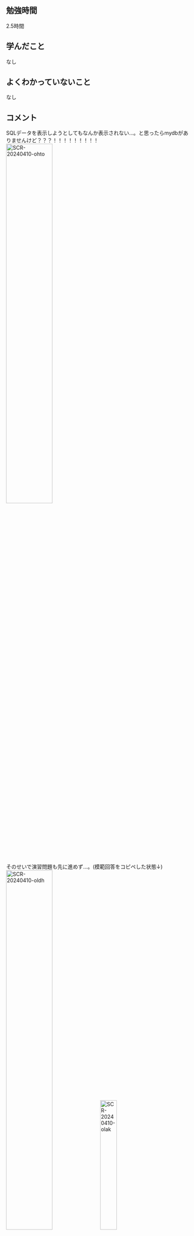 ## 勉強時間
2.5時間
<!-- 14:15時から開始 -->



## 学んだこと
なし
<!-- 複数ある場合は***で区切る -->



## よくわかっていないこと
なし
<!-- 複数ある場合は***で区切る -->



## コメント
SQLデータを表示しようとしてもなんか表示されない…。と思ったらmydbがありませんけど？？？！！！！！！！！！
<br><img width="50%" alt="SCR-20240410-ohto" src="https://github.com/suzukidog/TIL/assets/54813237/fe8be5e0-9d3f-4108-a5dd-3429304f873d">
<br>そのせいで演習問題も先に進めず…。(模範回答をコピペした状態↓)
<br><img width="50%" alt="SCR-20240410-oldh" src="https://github.com/suzukidog/TIL/assets/54813237/e214d2ad-27dc-4d19-ab7c-0bde37c7e829">
<img width="30%" alt="SCR-20240410-olak" src="https://github.com/suzukidog/TIL/assets/54813237/497f9ca9-6bbf-4408-8c33-edb45720de91">
<br>見様見真似でmydbを自分で作れば正解できるものの、この後のチャプターもmydbは存在せず…。仕方なく今日は問い合わせをして勉強中断。
<br>当分直りそうもなければ別の講座やるか…。
